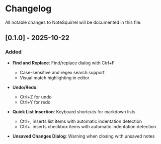 # Changelog

All notable changes to NoteSquirrel will be documented in this file.

## [0.1.0] - 2025-10-22

### Added
- **Find and Replace**: Find/replace dialog with Ctrl+F
  - Case-sensitive and regex search support
  - Visual match highlighting in editor

- **Undo/Redo**:
  - Ctrl+Z for undo
  - Ctrl+Y for redo

- **Quick List Insertion**: Keyboard shortcuts for markdown lists
  - Ctrl+, inserts list items with automatic indentation detection
  - Ctrl+. inserts checkbox items with automatic indentation detection

- **Unsaved Changes Dialog**: Warning when closing with unsaved notes
